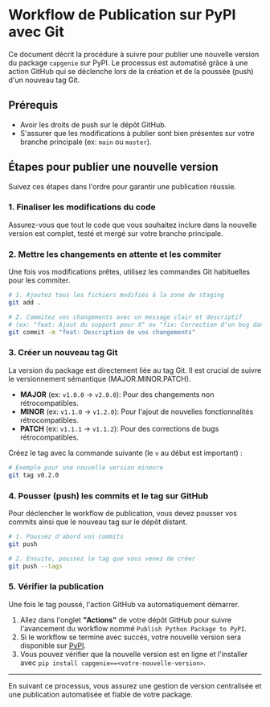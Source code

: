 # Workflow de Publication sur PyPI avec Git

Ce document décrit la procédure à suivre pour publier une nouvelle version du package `capgenie` sur PyPI. Le processus est automatisé grâce à une action GitHub qui se déclenche lors de la création et de la poussée (push) d'un nouveau tag Git.

## Prérequis

- Avoir les droits de push sur le dépôt GitHub.
- S'assurer que les modifications à publier sont bien présentes sur votre branche principale (ex: `main` ou `master`).

## Étapes pour publier une nouvelle version

Suivez ces étapes dans l'ordre pour garantir une publication réussie.

### 1. Finaliser les modifications du code

Assurez-vous que tout le code que vous souhaitez inclure dans la nouvelle version est complet, testé et mergé sur votre branche principale.

### 2. Mettre les changements en attente et les commiter

Une fois vos modifications prêtes, utilisez les commandes Git habituelles pour les commiter.

```bash
# 1. Ajoutez tous les fichiers modifiés à la zone de staging
git add .

# 2. Commitez vos changements avec un message clair et descriptif
# (ex: "feat: Ajout du support pour X" ou "fix: Correction d'un bug dans Y")
git commit -m "feat: Description de vos changements"
```

### 3. Créer un nouveau tag Git

La version du package est directement liée au tag Git. Il est crucial de suivre le versionnement sémantique (MAJOR.MINOR.PATCH).

- **MAJOR** (ex: `v1.0.0` -> `v2.0.0`): Pour des changements non rétrocompatibles.
- **MINOR** (ex: `v1.1.0` -> `v1.2.0`): Pour l'ajout de nouvelles fonctionnalités rétrocompatibles.
- **PATCH** (ex: `v1.1.1` -> `v1.1.2`): Pour des corrections de bugs rétrocompatibles.

Créez le tag avec la commande suivante (le `v` au début est important) :

```bash
# Exemple pour une nouvelle version mineure
git tag v0.2.0
```

### 4. Pousser (push) les commits et le tag sur GitHub

Pour déclencher le workflow de publication, vous devez pousser vos commits ainsi que le nouveau tag sur le dépôt distant.

```bash
# 1. Poussez d'abord vos commits
git push

# 2. Ensuite, poussez le tag que vous venez de créer
git push --tags
```

### 5. Vérifier la publication

Une fois le tag poussé, l'action GitHub va automatiquement démarrer.

1. Allez dans l'onglet **"Actions"** de votre dépôt GitHub pour suivre l'avancement du workflow nommé `Publish Python Package to PyPI`.
2. Si le workflow se termine avec succès, votre nouvelle version sera disponible sur [PyPI](https://pypi.org/project/capgenie/).
3. Vous pouvez vérifier que la nouvelle version est en ligne et l'installer avec `pip install capgenie==<votre-nouvelle-version>`.

--- 

En suivant ce processus, vous assurez une gestion de version centralisée et une publication automatisée et fiable de votre package.
